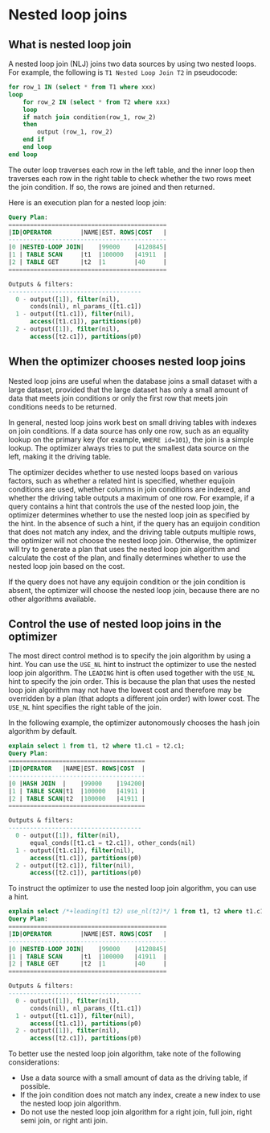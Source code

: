 # Nested loop joins

## What is nested loop join

A nested loop join (NLJ) joins two data sources by using two nested loops. For example, the following is `T1 Nested Loop Join T2` in pseudocode:

```sql
for row_1 IN (select * from T1 where xxx)
loop
	for row_2 IN (select * from T2 where xxx)
	loop
  	if match join condition(row_1, row_2)
  	then
    	output (row_1, row_2)
  	end if
	end loop
end loop
```

The outer loop traverses each row in the left table, and the inner loop then traverses each row in the right table to check whether the two rows meet the join condition. If so, the rows are joined and then returned.

Here is an execution plan for a nested loop join:

```sql
Query Plan:
============================================
|ID|OPERATOR        |NAME|EST. ROWS|COST   |
--------------------------------------------
|0 |NESTED-LOOP JOIN|    |99000    |4120845|
|1 | TABLE SCAN     |t1  |100000   |41911  |
|2 | TABLE GET      |t2  |1        |40     |
============================================

Outputs & filters:
-------------------------------------
  0 - output([1]), filter(nil),
      conds(nil), nl_params_([t1.c1])
  1 - output([t1.c1]), filter(nil),
      access([t1.c1]), partitions(p0)
  2 - output([1]), filter(nil),
      access([t2.c1]), partitions(p0)
```

## When the optimizer chooses nested loop joins

Nested loop joins are useful when the database joins a small dataset with a large dataset, provided that the large dataset has only a small amount of data that meets join conditions or only the first row that meets join conditions needs to be returned.

In general, nested loop joins work best on small driving tables with indexes on join conditions. If a data source has only one row, such as an equality lookup on the primary key (for example, `WHERE id=101`), the join is a simple lookup. The optimizer always tries to put the smallest data source on the left, making it the driving table.

The optimizer decides whether to use nested loops based on various factors, such as whether a related hint is specified, whether equijoin conditions are used, whether columns in join conditions are indexed, and whether the driving table outputs a maximum of one row. For example, if a query contains a hint that controls the use of the nested loop join, the optimizer determines whether to use the nested loop join as specified by the hint. In the absence of such a hint, if the query has an equijoin condition that does not match any index, and the driving table outputs multiple rows, the optimizer will not choose the nested loop join. Otherwise, the optimizer will try to generate a plan that uses the nested loop join algorithm and calculate the cost of the plan, and finally determines whether to use the nested loop join based on the cost.

If the query does not have any equijoin condition or the join condition is absent, the optimizer will choose the nested loop join, because there are no other algorithms available.

## Control the use of nested loop joins in the optimizer

The most direct control method is to specify the join algorithm by using a hint. You can use the `USE_NL` hint to instruct the optimizer to use the nested loop join algorithm. The `LEADING` hint is often used together with the `USE_NL` hint to specify the join order. This is because the plan that uses the nested loop join algorithm may not have the lowest cost and therefore may be overridden by a plan (that adopts a different join order) with lower cost. The `USE_NL` hint specifies the right table of the join.

In the following example, the optimizer autonomously chooses the hash join algorithm by default.

```sql
explain select 1 from t1, t2 where t1.c1 = t2.c1;
Query Plan:
======================================
|ID|OPERATOR   |NAME|EST. ROWS|COST  |
--------------------------------------
|0 |HASH JOIN  |    |99000    |194200|
|1 | TABLE SCAN|t1  |100000   |41911 |
|2 | TABLE SCAN|t2  |100000   |41911 |
======================================

Outputs & filters:
-------------------------------------
  0 - output([1]), filter(nil),
      equal_conds([t1.c1 = t2.c1]), other_conds(nil)
  1 - output([t1.c1]), filter(nil),
      access([t1.c1]), partitions(p0)
  2 - output([t2.c1]), filter(nil),
      access([t2.c1]), partitions(p0)
```

To instruct the optimizer to use the nested loop join algorithm, you can use a hint.

```sql
explain select /*+leading(t1 t2) use_nl(t2)*/ 1 from t1, t2 where t1.c1 = t2.c1;
Query Plan:
============================================
|ID|OPERATOR        |NAME|EST. ROWS|COST   |
--------------------------------------------
|0 |NESTED-LOOP JOIN|    |99000    |4120845|
|1 | TABLE SCAN     |t1  |100000   |41911  |
|2 | TABLE GET      |t2  |1        |40     |
============================================

Outputs & filters:
-------------------------------------
  0 - output([1]), filter(nil),
      conds(nil), nl_params_([t1.c1])
  1 - output([t1.c1]), filter(nil),
      access([t1.c1]), partitions(p0)
  2 - output([1]), filter(nil),
      access([t2.c1]), partitions(p0)
```

To better use the nested loop join algorithm, take note of the following considerations:

* Use a data source with a small amount of data as the driving table, if possible.
* If the join condition does not match any index, create a new index to use the nested loop join algorithm.
* Do not use the nested loop join algorithm for a right join, full join, right semi join, or right anti join.